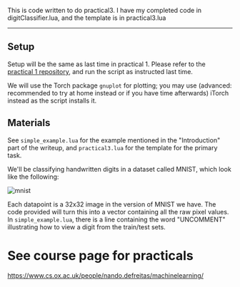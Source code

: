 This is code written to do practical3. I have my completed code in digitClassifier.lua, and the template is in practical3.lua

----------
## Setup
Setup will be the same as last time in practical 1. Please refer to the [practical 1 repository](https://github.com/oxford-cs-ml-2015/practical1), and run the script as instructed last time.

We will use the Torch package `gnuplot` for plotting; you may use (advanced: recommended to try at home instead or if you have time afterwards) iTorch instead as the script installs it.

## Materials
See `simple_example.lua` for the example mentioned in the "Introduction" part of the writeup, and `practical3.lua` for the template for the primary task.

We'll be classifying handwritten digits in a dataset called MNIST, which look like the following:

![mnist](https://github.com/oxford-cs-ml-2015/practical3/raw/master/mnist.png)

Each datapoint is a 32x32 image in the version of MNIST we have. The code provided will turn this into a vector containing all the raw pixel values. In `simple_example.lua`, there is a line containing the word "UNCOMMENT" illustrating how to view a digit from the train/test sets.

# See course page for practicals
<https://www.cs.ox.ac.uk/people/nando.defreitas/machinelearning/>

